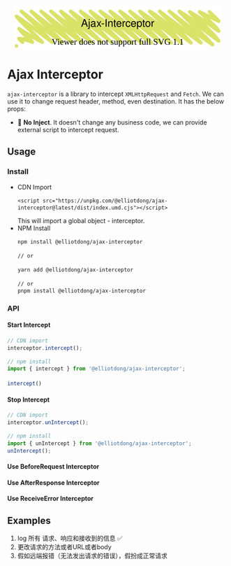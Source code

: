 <center><img src='./docs/icon.svg' /></center>

# Ajax Interceptor

`ajax-interceptor` is a library to intercept `XMLHttpRequest` and `Fetch`. We can use it to change request header, method, even destination. It has the below props:

* 🍃 **No Inject**. It doesn't change any business code, we can provide external script to intercept request.


## Usage

### Install

* CDN Import
    ```
    <script src="https://unpkg.com/@elliotdong/ajax-interceptor@latest/dist/index.umd.cjs"></script>
    ```
    This will import a global object - interceptor.
 * NPM Install
    ```
    npm install @elliotdong/ajax-interceptor

    // or

    yarn add @elliotdong/ajax-interceptor

    // or
    pnpm install @elliotdong/ajax-interceptor
    ```
### API

#### Start Intercept

```js
// CDN import
interceptor.intercept();

```

```js
// npm install
import { intercept } from '@elliotdong/ajax-interceptor';

intercept()
```
#### Stop Intercept
```js
// CDN import
interceptor.unIntercept();
```

```js
// npm install
import { unIntercept } from '@elliotdong/ajax-interceptor';
unIntercept();
```
#### Use BeforeRequest Interceptor


#### Use AfterResponse Interceptor

#### Use ReceiveError Interceptor


## Examples
 1. log 所有 请求、响应和接收到的信息 ✅
 2. 更改请求的方法或者URL或者body
 3. 假如远端报错（无法发出请求的错误），假扮成正常请求
